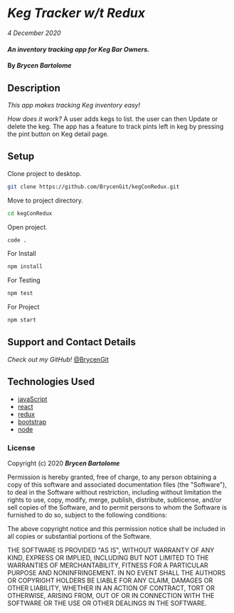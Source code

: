 # _Keg Tracker w/t Redux_

_4 December 2020_

#### _An inventory tracking app for Keg Bar Owners._

#### By _**Brycen Bartolome**_

## Description

_This app makes tracking Keg inventory easy!_

_How does it work?_
A user adds kegs to list. the user can then Update or delete the keg. The app has a feature to track pints left in keg by pressing the pint button on Keg detail page.

## Setup

Clone project to desktop.

```bash
git clone https://github.com/BrycenGit/kegConRedux.git
```

Move to project directory.

```bash
cd kegConRedux
```

Open project.

```bash
code .
```

For Install

```bash
npm install
```

For Testing

```bash
npm test
```

For Project

```bash
npm start
```

## Support and Contact Details

_Check out my GitHub!_
[@BrycenGit](https://github.com/BrycenGit)

## Technologies Used

- [javaScript](https://developer.mozilla.org/en-US/docs/Web/JavaScript)
- [react](https://reactjs.org/docs/getting-started.html)
- [redux](https://redux.js.org/)
- [bootstrap](https://react-bootstrap.github.io/)
- [node](https://nodejs.org/en/docs/)

### License

Copyright (c) 2020 **_Brycen Bartolome_**

Permission is hereby granted, free of charge, to any person obtaining a copy of this software and associated documentation files (the "Software"), to deal in the Software without restriction, including without limitation the rights to use, copy, modify, merge, publish, distribute, sublicense, and/or sell copies of the Software, and to permit persons to whom the Software is furnished to do so, subject to the following conditions:

The above copyright notice and this permission notice shall be included in all copies or substantial portions of the Software.

THE SOFTWARE IS PROVIDED "AS IS", WITHOUT WARRANTY OF ANY KIND, EXPRESS OR IMPLIED, INCLUDING BUT NOT LIMITED TO THE WARRANTIES OF MERCHANTABILITY, FITNESS FOR A PARTICULAR PURPOSE AND NONINFRINGEMENT. IN NO EVENT SHALL THE AUTHORS OR COPYRIGHT HOLDERS BE LIABLE FOR ANY CLAIM, DAMAGES OR OTHER LIABILITY, WHETHER IN AN ACTION OF CONTRACT, TORT OR OTHERWISE, ARISING FROM, OUT OF OR IN CONNECTION WITH THE SOFTWARE OR THE USE OR OTHER DEALINGS IN THE SOFTWARE.

